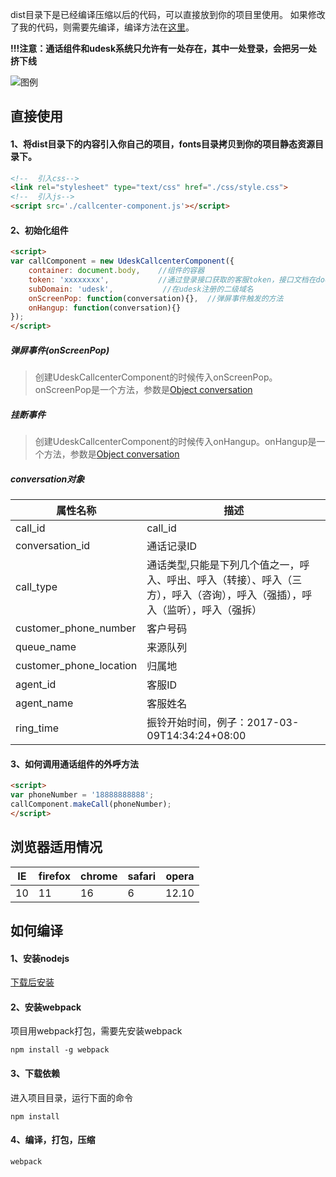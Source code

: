 dist目录下是已经编译压缩以后的代码，可以直接放到你的项目里使用。
如果修改了我的代码，则需要先编译，编译方法在[这里](#user-content-如何编译)。

**!!!注意：通话组件和udesk系统只允许有一处存在，其中一处登录，会把另一处挤下线**

![图例](description.jpg)

直接使用
----

#### 1、将dist目录下的内容引入你自己的项目，fonts目录拷贝到你的项目静态资源目录下。

```html
<!--  引入css-->
<link rel="stylesheet" type="text/css" href="./css/style.css">
<!--  引入js-->
<script src='./callcenter-component.js'></script>
```

#### 2、初始化组件

```html
<script>
var callComponent = new UdeskCallcenterComponent({
    container: document.body,    //组件的容器
    token: 'xxxxxxxx',           //通过登录接口获取的客服token，接口文档在doc/获取agent_api_token.md
    subDomain: 'udesk',           //在udesk注册的二级域名
    onScreenPop: function(conversation){},  //弹屏事件触发的方法
    onHangup: function(conversation){}
});
</script>
```

##### 弹屏事件(onScreenPop)

> 创建UdeskCallcenterComponent的时候传入onScreenPop。onScreenPop是一个方法，参数是[Object conversation](#conversation对象)

##### 挂断事件

> 创建UdeskCallcenterComponent的时候传入onHangup。onHangup是一个方法，参数是[Object conversation](#conversation对象)

##### conversation对象

属性名称|描述
----|----
call_id|call_id
conversation_id|通话记录ID
call_type|通话类型,只能是下列几个值之一，呼入、呼出、呼入（转接）、呼入（三方），呼入（咨询），呼入（强插），呼入（监听），呼入（强拆）
customer_phone_number|客户号码
queue_name|来源队列
customer_phone_location|归属地
agent_id|客服ID
agent_name|客服姓名
ring_time|振铃开始时间，例子：2017-03-09T14:34:24+08:00



#### 3、如何调用通话组件的外呼方法

```html
<script>
var phoneNumber = '18888888888';
callComponent.makeCall(phoneNumber);
</script>
```

浏览器适用情况
----
IE|firefox|chrome|safari|opera
---|------|------|------|-----
10|11|16|6|12.10


如何编译
----

#### 1、安装nodejs

[下载后安装](https://nodejs.org/zh-cn/download/)

#### 2、安装webpack

项目用webpack打包，需要先安装webpack
```
npm install -g webpack
```

#### 3、下载依赖

进入项目目录，运行下面的命令
```
npm install
```

#### 4、编译，打包，压缩

```
webpack
```



